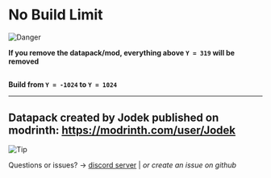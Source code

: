 # No Build Limit

 <picture>
   <source media="(prefers-color-scheme: light)" srcset="https://raw.githubusercontent.com/Mqxx/GitHub-Markdown/main/blockquotes/badge/light-theme/danger.svg">
   <img alt="Danger" src="https://raw.githubusercontent.com/Mqxx/GitHub-Markdown/main/blockquotes/badge/dark-theme/danger.svg">
 </picture><br>

**If you remove the datapack/mod, everything above `Y = 319` will be removed**

## 

**Build from `Y = -1024` to `Y = 1024`**

---

## Datapack created by Jodek published on modrinth: https://modrinth.com/user/Jodek

<picture>
   <source media="(prefers-color-scheme: light)" srcset="https://raw.githubusercontent.com/Mqxx/GitHub-Markdown/main/blockquotes/badge/light-theme/tip.svg">
  <img alt="Tip" src="https://raw.githubusercontent.com/Mqxx/GitHub-Markdown/main/blockquotes/badge/dark-theme/tip.svg">
 </picture><br>
 
Questions or issues? -> [discord server](https://discord.gg/z2n3qTzQY6) | _or create an issue on github_
